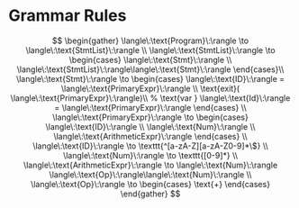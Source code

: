 # Grammar Rules

$$
\begin{gather}
    \langle\:\text{Program}\:\rangle \to \langle\:\text{StmtList}\:\rangle  \\
    \langle\:\text{StmtList}\:\rangle \to 
    \begin{cases} 
        \langle\:\text{Stmt}\:\rangle \\ 
        \langle\:\text{StmtList}\:\rangle\langle\:\text{Stmt}\:\rangle
    \end{cases}\\
    \langle\:\text{Stmt}\:\rangle \to 
    \begin{cases}
        \langle\:\text{ID}\:\rangle = \langle\:\text{PrimaryExpr}\:\rangle \\
        \text{exit}( \langle\:\text{PrimaryExpr}\:\rangle)\\
       % \text{var } \langle\:\text{Id}\:\rangle = \langle\:\text{PrimaryExpr}\:\rangle
    \end{cases} \\
    \langle\:\text{PrimaryExpr}\:\rangle \to 
    \begin{cases}
        \langle\:\text{ID}\:\rangle \\
        \langle\:\text{Num}\:\rangle \\
        \langle\:\text{ArithmeticExpr}\:\rangle
    \end{cases} \\
    \langle\:\text{ID}\:\rangle \to \texttt{^[a-zA-Z][a-zA-Z0-9]*\$} \\
    \langle\:\text{Num}\:\rangle \to \texttt{[0-9]*} \\
    \langle\:\text{ArithmeticExpr}\:\rangle \to \langle\:\text{Num}\:\rangle \langle\:\text{Op}\:\rangle\langle\:\text{Num}\:\rangle \\
    \langle\:\text{Op}\:\rangle \to
    \begin{cases}
        \text{+}
    \end{cases}
\end{gather}
$$